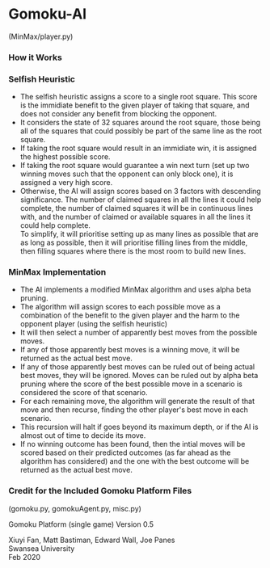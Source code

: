 # Gomoku-AI
(MinMax/player.py)

### How it Works


### Selfish Heuristic
- The selfish heuristic assigns a score to a single root square. This score is the immidiate benefit to the given player of taking that square, and does not consider any benefit from blocking the opponent.
- It considers the state of 32 squares around the root square, those being all of the squares that could possibly be part of the same line as the root square.
- If taking the root square would result in an immidiate win, it is assigned the highest possible score.
- If taking the root square would guarantee a win next turn (set up two winning moves such that the opponent can only block one), it is assigned a very high score.
- Otherwise, the AI will assign scores based on 3 factors with descending significance. The number of claimed squares in all the lines it could help complete, the number of claimed squares it will be in continuous lines with, and the number of claimed or available squares in all the lines it could help complete.  
To simplify, it will prioritise setting up as many lines as possible that are as long as possible, then it will prioritise filling lines from the middle, then filling squares where there is the most room to build new lines.

### MinMax Implementation
- The AI implements a modified MinMax algorithm and uses alpha beta pruning.
- The algorithm will assign scores to each possible move as a combination of the benefit to the given player and the harm to the opponent player (using the selfish heuristic)
- It will then select a number of apparently best moves from the possible moves.
- If any of those apparently best moves is a winning move, it will be returned as the actual best move.
- If any of those apparently best moves can be ruled out of being actual best moves, they will be ignored. Moves can be ruled out by alpha beta pruning where the score of the best possible move in a scenario is considered the score of that scenario.
- For each remaining move, the algorithm will generate the result of that move and then recurse, finding the other player's best move in each scenario.
- This recursion will halt if goes beyond its maximum depth, or if the AI is almost out of time to decide its move.
- If no winning outcome has been found, then the intial moves will be scored based on their predicted outcomes (as far ahead as the algorithm has considered) and the one with the best outcome will be returned as the actual best move.

### Credit for the Included Gomoku Platform Files
(gomoku.py, gomokuAgent.py, misc.py)

Gomoku Platform (single game)
Version 0.5

Xiuyi Fan, Matt Bastiman, Edward Wall, Joe Panes  
Swansea University  
Feb 2020
